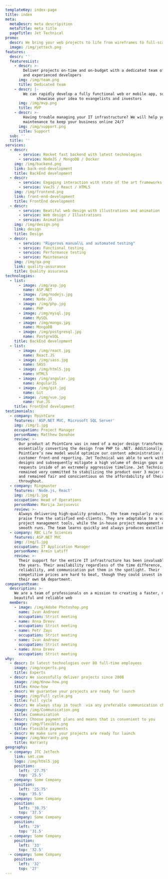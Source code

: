 ```yaml
---
templateKey: index-page
title: index
meta:
  metaDescr: meta descripition
  metaTitle: meta title
  pageTitle: Jet Technical
promo:
  descr: We bring your web projects to life from wireframes to full-scale launch
  image: /img/jettech.png
features:
  descr: ''
  featuresList:
    - descr: >-
        Deliver projects on-time and on-budget with a dedicated team of skilled
        and experienced developers
      img: /img/team.png
      title: Dedicated team
    - descr: |-
        We can rapidly develop a fully functional web or mobile app, so you can
              showcase your idea to evangelists and investors
      img: /img/mvp.png
      title: MVP
    - descr: >-
        Having trouble managing your IT infrastructure? We will help you with
        maintenance to keep your business online 24/7
      img: /img/support.png
      title: Support
  sub: ''
  title: ''
services:
  - descr:
      - service: Rocket fast backend with latest technologies
      - service: NodeJS / MongoDB / Docker
    img: /img/backend.png
    link: back-end-development
    title: BackEnd development
  - descr:
      - service: Engaging interaction with state of the art frameworks
      - service: VueJS / React / HTML5
    img: /img/frontend.png
    link: front-end-development
    title: FrontEnd development
  - descr:
      - service: Beatiful web design with illustrations and animation
      - service: Web design / Illustrations
      - service: Animation
    img: /img/design.png
    link: design
    title: Design
  - descr:
      - service: "Rigorous manual\L and automated testing"
      - service: Functional testing
      - service: Performance testing
      - service: Maintenance
    img: /img/qa.png
    link: quality-assurance
    title: Quality assurance
technologies:
  - list:
      - image: /img/asp.jpg
        name: ASP.NET
      - image: /img/nodejs.jpg
        name: Node.JS
      - image: /img/php.jpg
        name: PHP
      - image: /img/mysql.jpg
        name: MySQL
      - image: /img/mongo.jpg
        name: MongoDB
      - image: /img/postgresql.jpg
        name: PostgreSQL
    title: BackEnd development
  - list:
      - image: /img/react.jpg
        name: React.JS
      - image: /img/sass.jpg
        name: SASS
      - image: /img/html5.jpg
        name: HTML5
      - image: /img/angular.jpg
        name: AngularJS
      - image: /img/git.jpg
        name: Git
      - image: /img/vue.jpg
        name: Vue.JS
    title: FrontEnd development
testimonials:
  - company: PointCare
    features: 'ASP.NET MVC, Microsoft SQL Server'
    img: /img/1.jpg
    occupation: Project Manager
    personName: Matthew Donohoe
    review: >-
      Our product at PointCare was in need of a major design transformation
      essentially converting the design from PHP to .NET. Additionally,
      PointCare’s new model would optimize our content administration and our
      customer front-end reporting. Jet Technical was able to work with initial
      designs and subsequently mitigate a high volume of design gaps and change
      requests inside of an extremely aggressive timeline. Jet Technical
      remained very committed to stabilizing the product over 3 major releases
      and remained fair and conscientious on the affordability of their services
      throughout.
  - company: Ringmaster
    features: 'Node.js, React'
    img: /img/1.jpg
    occupation: Head of Operations
    personName: Marija Janjusevic
    review: >-
      Always delivering high-quality products, the team regularly receives wide
      praise from the satisfied end-clients. They are adaptable to a variety of
      project management tools, while the in-house project management ensures
      smooth runs. The team learns quickly and always produces excellent code.
  - company: RBC Life Sciences
    features: ASP.NET MVC
    img: /img/1.jpg
    occupation: IT Application Manager
    personName: Armin Latiff
    review: >-
      Their support for the entire IT infrastructure has been invaluable over
      the years. Their availability regardless of the time difference,
      reliability, and communication put them in the spotlight. Their
      competitive prices are hard to beat, though they could invest in creating
      their own QA department.
companyandteam:
  description: >-
    We are a team of professionals on a mission to creating a faster, more
    beautiful and reliable web
  members:
    - image: /img/Adobe Photoshop.png
      name: Ivan Andreev
      occupation: Strict meeting
    - name: Anna Dreev
      occupation: Strict meeting
    - name: Petr Zayc
      occupation: Strict meeting
    - name: Ivan Andreev
      occupation: Strict meeting
    - name: Anna Dreev
      occupation: Strict meeting
why:
  - descr: In latest technologies over 80 full-time employees
    image: /img/experts.png
    title: Experts
  - descr: We sucessfully deliver projects since 2008
    image: /img/Know-how.png
    title: Know-how
  - descr: We guarantee your projects are ready for launch
    image: /img/Full cycle.png
    title: Full cycle
  - descr: We always stay in touch  via any preferable communication channel
    image: /img/Communication.png
    title: Communication
  - descr: Choose payment plans and means that is convenient to you
    image: /img/Flexible.png
    title: Flexible payments
  - descr: We make sure your projects are ready for launch
    image: /img/Warranty.png
    title: Warranty
geography:
  - company: JTC JetTech
    link: smt.com
    logo: /img/html5.jpg
    position:
      left: '27.75'
      top: '25.5'
  - company: Some Company
    position:
      left: '25.75'
      top: '35.5'
  - company: Some Company
    position:
      left: '30.75'
      top: '37.5'
  - company: Some Company
    position:
      left: '29'
      top: '31.5'
  - company: Some Company
    position:
      left: '33'
      top: '32.5'
  - company: Some Company
    position:
      left: '32'
      top: '27'
---
```


